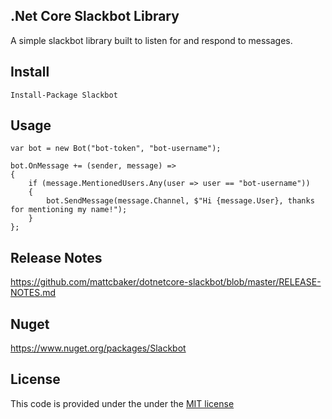 ## .Net Core Slackbot Library

A simple slackbot library built to listen for and respond to messages.

## Install

`Install-Package Slackbot`

## Usage

```
var bot = new Bot("bot-token", "bot-username");

bot.OnMessage += (sender, message) =>
{
    if (message.MentionedUsers.Any(user => user == "bot-username"))
    {
        bot.SendMessage(message.Channel, $"Hi {message.User}, thanks for mentioning my name!");
    }
};
```

## Release Notes

https://github.com/mattcbaker/dotnetcore-slackbot/blob/master/RELEASE-NOTES.md

## Nuget

https://www.nuget.org/packages/Slackbot

## License

This code is provided under the under the [MIT license](LICENSE)
